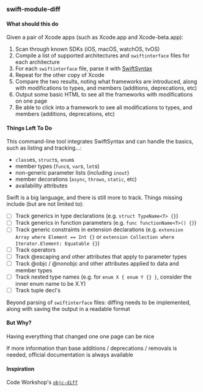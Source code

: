 ### swift-module-diff
#### What should this do
Given a pair of Xcode apps (such as Xcode.app and Xcode-beta.app):
1. Scan through known SDKs (iOS, macOS, watchOS, tvOS)
2. Compile a list of supported architectures and `swiftinterface` files for each architecture
3. For each `swiftinterface` file, parse it with [SwiftSyntax](https://github.com/apple/swift-syntax)
4. Repeat for the other copy of Xcode
5. Compare the two results, noting what frameworks are introduced, along with modifications to types, and members (additions, deprecations, etc)
6. Output some basic HTML to see all the frameworks with modifications on one page
7. Be able to click into a framework to see all modifications to types, and members (additions, deprecations, etc)

#### Things Left To Do
This command-line tool integrates SwiftSyntax and can handle the basics, such as listing and tracking…:
- `class`es, `struct`s, `enum`s
- member types (`func`s, `var`s, `let`s)
- non-generic parameter lists (including `inout`)
- member decorations (`async`, `throws`, `static`, etc)
- availability attributes

Swift is a big language, and there is still more to track. Things missing include (but are not limited to):

- [ ] Track generics in type declarations (e.g. `struct TypeName<T> {}`)
- [ ] Track generics in function parameters (e.g. `func functionName<T>() {}`)
- [ ] Track generic constraints in extension declarations (e.g. `extension Array where Element == Int {}` or `extension Collection where Iterator.Element: Equatable {}`)
- [ ] Track operators
- [ ] Track @escaping and other attributes that apply to parameter types
- [ ] Track @objc / @nonobjc and other attributes applied to data and member types
- [ ] Track nested type names (e.g. for `enum X { enum Y {} }`, consider the inner enum name to be X.Y)
- [ ] Track tuple decl's

Beyond parsing of `swiftinterface` files: diffing needs to be implemented, along with saving the output in a readable format

#### But Why?
Having everything that changed one one page can be nice

If more information than base additions / deprecations / removals is needed, official documentation is always available

#### Inspiration
Code Workshop's [`objc-diff`](http://codeworkshop.net/objc-diff/)
